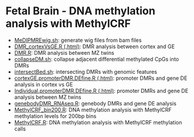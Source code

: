 Fetal Brain - DNA methylation analysis with MethylCRF
=====================================================
* [MeDIPMREwig.sh](./MeDIPMREwig.sh): generate wig files from bam files
* [DMR_cortexVsGE.R (.html)](./DMR_cortexVsGE.R): DMR analysis between cortex and GE
* [DMR.R](./DMR.R): DMR analysis between MZ twins
* [collapseDM.sh](./collapseDM.sh): collapse adjacent differential methylated CpGs into DMRs
* [intersectBed.sh](./intersectBed.sh): intersecting DMRs with genomic features
* [cortexGE.promoterDMR.DEfine.R (.html)](./cortexGE.promoterDMR.DEfine.R): promoter DMRs and gene DE analysis in cortex vs GE
* [Individual.promoterDMR.DEfine.R (.html)](./cortexGE.promoterDMR.DEfine.R): promoter DMRs and gene DE analysis between MZ twins 
* [genebodyDMR_RNAseq.R](./genebodyDMR_RNAseq.R): genebody DMRs and gene DE analysis
* [MethylCRF_bin200.R](./MethylCRF_bin200.R): DNA methylation analysis with MethylCRF methylation levels for 200bp bins
* [MethylCRF.R](./MethylCRF.R): DNA methylation analysis with MethylCRF methylation calls 

